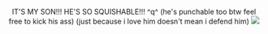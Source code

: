 <p align="center">
    IT'S MY SON!!! HE'S SO SQUISHABLE!!! ^q^ (he's punchable too btw feel free to kick his ass) (just because i love him doesn't mean i defend him)
    <img src="https://file.garden/Z1OpYh3OMHUM4tMG/%3AT" /> 
</p>
